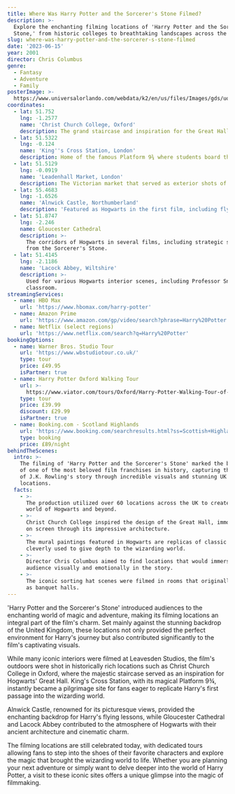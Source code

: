 ```yaml
---
title: Where Was Harry Potter and the Sorcerer's Stone Filmed?
description: >-
  Explore the enchanting filming locations of 'Harry Potter and the Sorcerer's
  Stone,' from historic colleges to breathtaking landscapes across the UK.
slug: where-was-harry-potter-and-the-sorcerer-s-stone-filmed
date: '2023-06-15'
year: 2001
director: Chris Columbus
genre:
  - Fantasy
  - Adventure
  - Family
posterImage: >-
  https://www.universalorlando.com/webdata/k2/en/us/files/Images/gds/uor-wwohp-logo-3-kids-clouds-key-art-hero-b.jpg
coordinates:
  - lat: 51.752
    lng: -1.2577
    name: 'Christ Church College, Oxford'
    description: The grand staircase and inspiration for the Great Hall at Hogwarts.
  - lat: 51.5322
    lng: -0.124
    name: 'King''s Cross Station, London'
    description: Home of the famous Platform 9¾ where students board the Hogwarts Express.
  - lat: 51.5129
    lng: -0.0919
    name: 'Leadenhall Market, London'
    description: The Victorian market that served as exterior shots of Diagon Alley.
  - lat: 55.4683
    lng: -1.6526
    name: 'Alnwick Castle, Northumberland'
    description: 'Featured as Hogwarts in the first film, including flying lessons scenes.'
  - lat: 51.8747
    lng: -2.246
    name: Gloucester Cathedral
    description: >-
      The corridors of Hogwarts in several films, including strategic scenes
      from the Sorcerer's Stone.
  - lat: 51.4145
    lng: -2.1186
    name: 'Lacock Abbey, Wiltshire'
    description: >-
      Used for various Hogwarts interior scenes, including Professor Snape's
      classroom.
streamingServices:
  - name: HBO Max
    url: 'https://www.hbomax.com/harry-potter'
  - name: Amazon Prime
    url: 'https://www.amazon.com/gp/video/search?phrase=Harry%20Potter'
  - name: Netflix (select regions)
    url: 'https://www.netflix.com/search?q=Harry%20Potter'
bookingOptions:
  - name: Warner Bros. Studio Tour
    url: 'https://www.wbstudiotour.co.uk/'
    type: tour
    price: £49.95
    isPartner: true
  - name: Harry Potter Oxford Walking Tour
    url: >-
      https://www.viator.com/tours/Oxford/Harry-Potter-Walking-Tour-of-Oxford-Including-Bodleian-Library/d5321-6175P7
    type: tour
    price: £39.99
    discount: £29.99
    isPartner: true
  - name: Booking.com - Scotland Highlands
    url: 'https://www.booking.com/searchresults.html?ss=Scottish+Highlands'
    type: booking
    price: £89/night
behindTheScenes:
  intro: >-
    The filming of 'Harry Potter and the Sorcerer's Stone' marked the beginning
    of one of the most beloved film franchises in history, capturing the magic
    of J.K. Rowling's story through incredible visuals and stunning UK
    locations.
  facts:
    - >-
      The production utilized over 60 locations across the UK to create the
      world of Hogwarts and beyond.
    - >-
      Christ Church College inspired the design of the Great Hall, immortalized
      on screen through its impressive architecture.
    - >-
      The mural paintings featured in Hogwarts are replicas of classic artworks,
      cleverly used to give depth to the wizarding world.
    - >-
      Director Chris Columbus aimed to find locations that would immerse the
      audience visually and emotionally in the story.
    - >-
      The iconic sorting hat scenes were filmed in rooms that originally served
      as banquet halls.
---
```


<HarryPotterGuide />

'Harry Potter and the Sorcerer's Stone' introduced audiences to the enchanting world of magic and adventure, making its filming locations an integral part of the film's charm. Set mainly against the stunning backdrop of the United Kingdom, these locations not only provided the perfect environment for Harry's journey but also contributed significantly to the film's captivating visuals.

While many iconic interiors were filmed at Leavesden Studios, the film's outdoors were shot in historically rich locations such as Christ Church College in Oxford, where the majestic staircase served as an inspiration for Hogwarts' Great Hall. King's Cross Station, with its magical Platform 9¾, instantly became a pilgrimage site for fans eager to replicate Harry's first passage into the wizarding world.

Alnwick Castle, renowned for its picturesque views, provided the enchanting backdrop for Harry's flying lessons, while Gloucester Cathedral and Lacock Abbey contributed to the atmosphere of Hogwarts with their ancient architecture and cinematic charm.

The filming locations are still celebrated today, with dedicated tours allowing fans to step into the shoes of their favorite characters and explore the magic that brought the wizarding world to life. Whether you are planning your next adventure or simply want to delve deeper into the world of Harry Potter, a visit to these iconic sites offers a unique glimpse into the magic of filmmaking.
